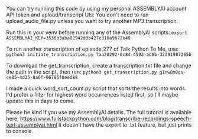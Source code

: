 You can try running this code by using my personal ASSEMBLYAI account API token and upload/transcript UIs:
You don't need to run upload_audio_file.py unless you want to try another MP3 transcription.

Run this in your venv before running any of the AssemblyAI scripts:
`export ASSEMBLYAI_KEY=3536b3aba82942d3b427c310a9672e49`

To run another transcription of episode 277 of Talk Python To Me, use:
`python3 initiate_transcription.py 7aa20292-0c84-4593-ad0b-32391987265b`

To download the get_transcription, create a transcription.txt file and change the path in the script, then run:
`python3 get_transcription.py g1nw0m0qs-ce85-4d25-8a6f-96786f0eed88`

I made a quick word_sort_count.py script that sorts the results into words. I'd prefer a filter for highest word occurrences listed first,
so I'll maybe update this in days to come.

Please be kind if you use my AssemblyAI details.
The full tutorial is available here: https://www.fullstackpython.com/blog/transcribe-recordings-speech-text-assemblyai.html
It doesn't have the export to .txt feature, but just prints to console.
